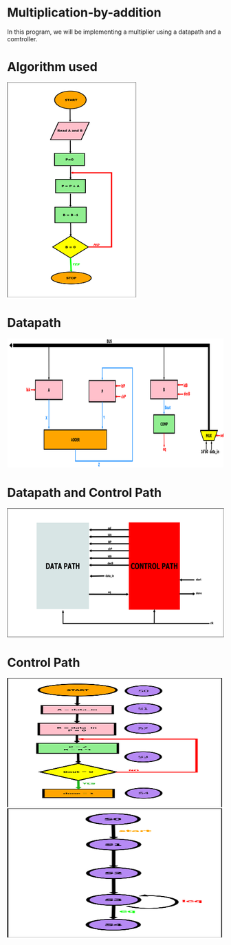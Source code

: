 # Multiplication-by-addition
In this program, we will be implementing a multiplier using a datapath and a comtroller.
# Algorithm used
<img src="Images/algo.png" alt="Alt Text" width="300" height="500">

# Datapath 
<img src="Images/datapath.png" alt="Alt Text" width="800" height="300">

# Datapath and Control Path
<img src="Images/DP_CP_relationship.png" alt="Alt Text" width="800" height="300">

# Control Path
<img src="Images/Control Path.png" alt="Alt Text" width="500" height="300">
<img src="Images/Contol Path simplified.png" alt="Alt Text" width="500" height="300">
